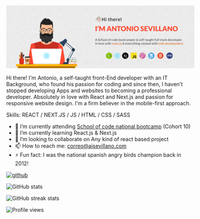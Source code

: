 ![](https://github.com/ajsevillano/ajsevillano/blob/main/banner/header.jpg)

Hi there! I'm Antonio, a self-taught front-End developer with an IT Background, who found his passion for coding and since then, I haven't stopped developing Apps and websites to becoming a professional developer. Absolutely in love with React and Next.js and passion for responsive website design. I'm a firm believer in the mobile-first approach.

Skills: REACT / NEXT.JS / JS / HTML / CSS / SASS

- 🔭 I’m currently attending [School of code national bootcamp](https://www.schoolofcode.co.uk/) (Cohort 10)
- 🌱 I’m currently learning React.js & Next.js
- 👯 I’m looking to collaborate on Any kind of react based project
- 📫 How to reach me: correo@ajsevillano.com
- ⚡ Fun fact: I was the national spanish angry birds champion back in 2012!

[<img src='https://cdn.jsdelivr.net/npm/simple-icons@3.0.1/icons/github.svg' alt='github' height='40'>](https://github.com/ajsevillano)

![GitHub stats](https://github-readme-stats.vercel.app/api?username=ajsevillano&show_icons=true&count_private=true)

![GitHub streak stats](https://github-readme-streak-stats.herokuapp.com/?user=ajsevillano)

![Profile views](https://gpvc.arturio.dev/ajsevillano)
